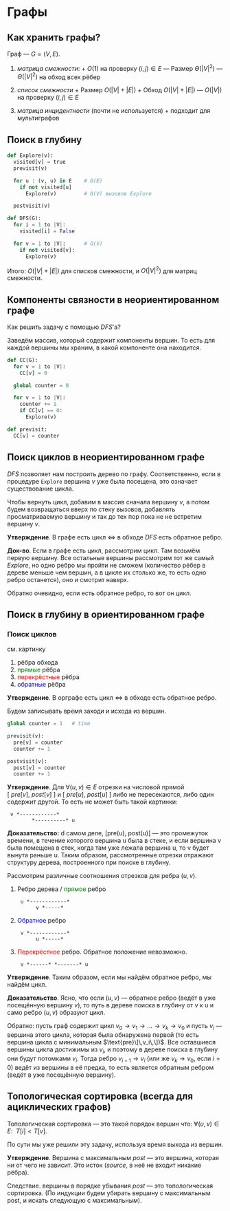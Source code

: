 # Графы

## Как хранить графы?

Граф — $G=(V, E)$.

1. *матрица смежности*:
    \+ $O(1)$ на проверку $(i, j) \in E$
    — Размер $\Theta(|V|^2)$
    — $\Theta(|V|^2)$ на обход всех рёбер

2. *список смежности*
   \+ Размер $O(|V| + |E|)$
   \+ Обход  $O(|V| + |E|)$
   — $O(|V|)$ на проверку $(i, j) \in E$

3. *матрица инцидентности* (почти не используется)
   \+ подходит для мультиграфов


## Поиск в глубину

```python
def Explore(v):
  visited[v] = true
  previsit(v)

  for u : (v, u) in E    # O(E)
    if not visited[u]
      Explore(v)         # O(V) вызовов Explore

  postvisit(v)
```


```python
def DFS(G):
  for i = 1 to |V|:
    visited[i] = False

  for v = 1 to |V|:      # O(V)
    if not visited[v]:
      Explore(v)
```

Итого: $O(|V| + |E|)$ для списков смежности, и $O(|V|^2)$ для матриц смежности.


## Компоненты связности в неориентированном графе

Как решить задачу с помощью $DFS$'a?

Заведём массив, который содержит компоненты вершин. То есть для каждой вершины мы храним, в какой компоненте она находится.

```python
def CC(G):
  for v = 1 to |V|:
    CC[v] = 0

  global counter = 0

  for v = 1 to |V|:
    counter += 1
    if CC[v] == 0:
      Explore(v)
```

```python
def previsit:
  CC[v] = counter
```

## Поиск циклов в неориентированном графе

$DFS$ позволяет нам построить дерево по графу. Соответственно, если в процедуре `Explore` вершина $v$ уже была посещена, это означает существование цикла.

Чтобы вернуть цикл, добавим в массив сначала вершину $v$, а потом будем возвращаться вверх по стеку вызовов, добавлять просматриваемую вершину и так до тех пор пока не не встретим вершину $v$.

**Утверждение**. В графе есть цикл $\Leftrightarrow$ в обходе $DFS$ есть обратное ребро.

**Док-во**. Если в графе есть цикл, рассмотрим цикл. Там возьмём первую вершину. Все остальные вершины рассмотрим тот же самый $Explore$, но одно ребро мы пройти не сможем (количество рёбер в дереве меньше чем вершин, а в цикле их столько же, то есть одно ребро останется), оно и смотрит наверх.

Обратно очевидно, если есть обратное ребро, то вот он цикл.


## Поиск в глубину в ориентированном графе

### Поиск циклов

см. картинку

1. рёбра обхода
2. <span style="color:green">прямые</span> рёбра
3. <span style="color:red">перекрёстные</span> рёбра
4. <span style="color:blue">обратные</span> рёбра

**Утверждение**. В орграфе есть цикл $\Leftrightarrow$ в обходе есть обратное ребро.

Будем записывать время заходи и исхода из вершин.

```python
global counter = 1   # time

previsit(v):
  pre[v] = counter
  counter += 1

postvisit(v):
  post[v] = counter
  counter += 1
```

**Утверждение**. Для $\forall  (u, v) \in E$ отрезки на числовой прямой $[\ pre[v],\ post[v]\ ]$ и $[\ pre[u],\ post[u]\ ]$ либо не пересекаются, либо один содержит другой. То есть не может быть такой картинки:

```
 v *------------*
        *----------* u
```

**Доказательство:** d самом деле, [pre(u), post(u)] — это промежуток времени, в течение которого вершина u была в стеке, и если вершина v была помещена в стек, когда там уже лежала вершина u, то v будет вынута раньше u. Таким образом, рассмотренные отрезки отражают структуру дерева, построенного при поиске в глубину.

Рассмотрим различные соотношения отрезков для ребра $(u, v)$.

1. Ребро дерева / <span style="color:green">прямое</span> ребро
    ```
     u *------------*
          v *-----*
    ```

2. <span style="color:blue">Обратное</span> ребро
    ```
     v *------------*
          u *-----*
    ```

3. <span style="color:red">Перекрёстное</span> ребро. Обратное положение невозможно.
    ```
     v *------* *-------* u
    ```

**Утверждение**. Таким образом, если мы найдём обратное ребро, мы найдём цикл.

**Доказательство**. Ясно, что если $(u, v)$ –– обратное ребро (ведёт в уже посещённую вершину $v$), то путь в дереве поиска в глубину от v к u и само ребро $(u, v)$ образуют цикл.

Обратно: пусть граф содержит цикл $v_0 \rightarrow v_1 \rightarrow \ldots \rightarrow v_k \rightarrow v_0$
и пусть $v_i$ –– вершина этого цикла, которая была обнаружена первой (то есть вершина цикла
с минимальным $\text{pre}\[\,v_i\,\])$. Все оставшиеся вершины цикла достижимы из $v_i$,
и поэтому в дереве поиска в глубину они будут потомками $v_i$. Тогда ребро
$v_{i-1} \rightarrow v_i$ (или же $v_k \rightarrow v_0$, если $i = 0$) ведёт из вершины в её предка, то есть
является обратным ребром (ведёт в уже посещённую вершину).


## Топологическая сортировка (всегда для ациклических графов)

Топологическая сортировка — это такой порядок вершин что: $\forall (u,v) \in E:\ \ T[i] < T[v]$.

По сути мы уже решили эту задачу, используя время выхода из вершин.

**Утверждение**. Вершина с максимальным $post$ — это вершина, которая ни от чего не зависит. Это исток (<i>source</i>, в неё не входит никакие рёбра).

Следствие. вершины в порядке убывания $post$ — это топологическая сортировка. (По индукции будем убирать вершину с максимальным post, и искать следующую с максимальным).
